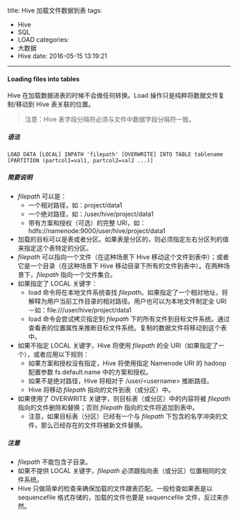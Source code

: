 title: Hive 加载文件数据到表
tags:
  - Hive
  - SQL
  - LOAD
categories:
  - 大数据
  - Hive
date: 2016-05-15 13:19:21
---

#### Loading files into tables

Hive 在加载数据进表的时候不会做任何转换。Load 操作只是纯粹将数据文件复制/移动到 Hive 表关联的位置。

> 注意：Hive 表字段分隔符必须与文件中数据字段分隔符一致。

##### 语法

    LOAD DATA [LOCAL] INPATH 'filepath' [OVERWRITE] INTO TABLE tablename [PARTITION (partcol1=val1, partcol2=val2 ...)]

##### 简要说明

- *filepath* 可以是：
  - 一个相对路径，如：project/data1
  - 一个绝对路径，如：/user/hive/project/data1
  - 带有方案和授权（可选）的完整 URI，如：hdfs://namenode:9000/user/hive/project/data1
- 加载的目标可以是表或者分区。如果表是分区的，则必须指定左右分区列的值来指定这个表特定的分区。
- *filepath* 可以指向一个文件（在这种场景下 Hive 移动这个文件到表中）；或者它是一个目录（在这种场景下 Hive 移动目录下所有的文件到表中）。在两种场景下，*filepath* 指向一个文件集合。
- 如果指定了 LOCAL 关键字：
  - load 命令将在本地文件系统查找 *filepath*。如果指定了一个相对地址，将解释为用户当前工作目录的相对路径。用户也可以为本地文件制定全 URI－如：file:///user/hive/project/data1
  - load 命令会尝试拷贝指定到 *filepath* 下的所有文件到目标文件系统。通过查看表的位置属性来推断目标文件系统。复制的数据文件将移动到这个表中。
- 如果不指定 LOCAL 关键字，Hive 将使用 *filepath* 的全 URI（如果指定了一个），或者应用以下规则：
  - 如果方案和授权没有指定，Hive 将使用指定 Namenode URI 的 hadoop 配置参数 fs.default.name 中的方案和授权。
  - 如果不是绝对路径，Hive 将相对于 /user/<username&gt; 推断路径。
  - Hive 将移动 *filepath* 指向的文件到表（或分区）中。
- 如果使用了 OVERWRITE 关键字，则目标表（或分区）中的内容将被 *filepath* 指向的文件删除和替换；否则 *filepath* 指向的文件将追加到表中。
  - 注意，如果目标表（分区）已经有一个与 *filepath* 下包含的名字冲突的文件，那么已经存在的文件将被新文件替换。

##### 注意

- *filepath* 不能包含子目录。
- 如果不提供 LOCAL 关键字，*filepath* 必须跟指向表（或分区）位置相同的文件系统。
- Hive 只做简单的检查来确保加载的文件跟表匹配。一般检查如果表是以 sequencefile 格式存储的，加载的文件也要是 sequencefile 文件，反过来亦然。
